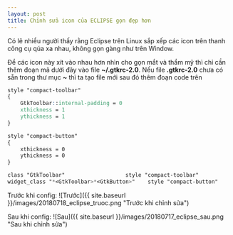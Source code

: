 ```yaml
---
layout: post
title: Chỉnh sửa icon của ECLIPSE gọn đẹp hơn
---
```


Có lẽ nhiều người thấy rằng Eclipse trên Linux sắp xếp các icon trên thanh công cụ qúa xa nhau, không gọn gàng như trên Window.

Để các icon này xít vào nhau hơn nhìn cho gọn mắt và thẩm mỹ thì chỉ cần thêm đoạn mã dưới đây vào file **~/.gtkrc-2.0**. Nếu file **.gtkrc-2.0** chưa có sẵn trong thư mục **~** thì ta tạo file mới sau đó thêm đoạn code trên

```css
style "compact-toolbar"
{
    GtkToolbar::internal-padding = 0
    xthickness = 1
    ythickness = 1
}

style "compact-button"
{
    xthickness = 0
    ythickness = 0
}

class "GtkToolbar"                   style "compact-toolbar"
widget_class "*<GtkToolbar>*<GtkButton>"    style "compact-button"
```
Trước khi config:
![Trước]({{ site.baseurl }}/images/20180718_eclipse_truoc.png "Trước khi chỉnh sửa")

Sau khi config:
![Sau]({{ site.baseurl }}/images/20180717_eclipse_sau.png "Sau khi chỉnh sửa")
